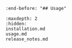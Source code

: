 ```{include} ../../README.md
:end-before: "## Usage"
```


```{toctree}
:maxdepth: 2
:hidden:
installation.md
usage.md
release_notes.md
```
